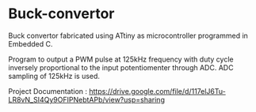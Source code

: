 # Buck-convertor 
Buck convertor fabricated using ATtiny as microcontroller programmed in Embedded C. 

Program to output a PWM pulse at 125kHz frequency with duty cycle inversely proportional
to the input potentiomenter through ADC.
ADC sampling of 125kHz is used.

Project Documentation :
https://drive.google.com/file/d/117elJ6Tu-LR8vN_SI4Qy9OFIPNebtAPb/view?usp=sharing
